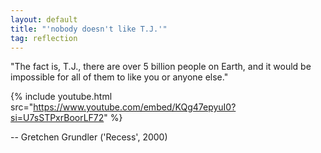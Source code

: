 ```yaml
---
layout: default
title: "'nobody doesn't like T.J.'"
tag: reflection
---
```


"The fact is, T.J., there are over 5 billion people on Earth, and it would be impossible for all of them to like you or anyone else."

{%
  include youtube.html
  src="https://www.youtube.com/embed/KQg47epyuI0?si=U7sSTPxrBoorLF72"
%}

-- Gretchen Grundler ('Recess', 2000)